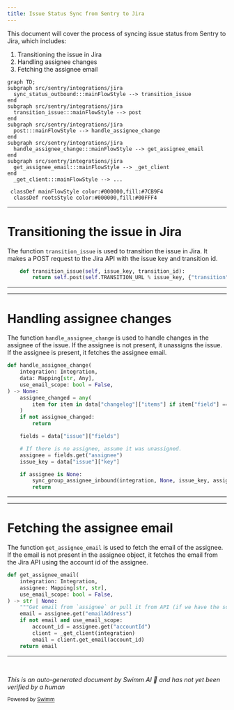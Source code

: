 ```yaml
---
title: Issue Status Sync from Sentry to Jira
---
```

This document will cover the process of syncing issue status from Sentry to Jira, which includes:

1. Transitioning the issue in Jira
2. Handling assignee changes
3. Fetching the assignee email

```mermaid
graph TD;
subgraph src/sentry/integrations/jira
  sync_status_outbound:::mainFlowStyle --> transition_issue
end
subgraph src/sentry/integrations/jira
  transition_issue:::mainFlowStyle --> post
end
subgraph src/sentry/integrations/jira
  post:::mainFlowStyle --> handle_assignee_change
end
subgraph src/sentry/integrations/jira
  handle_assignee_change:::mainFlowStyle --> get_assignee_email
end
subgraph src/sentry/integrations/jira
  get_assignee_email:::mainFlowStyle --> _get_client
end
  _get_client:::mainFlowStyle --> ...

 classDef mainFlowStyle color:#000000,fill:#7CB9F4
  classDef rootsStyle color:#000000,fill:#00FFF4
```

<SwmSnippet path="/src/sentry/integrations/jira/client.py" line="229">

---

# Transitioning the issue in Jira

The function `transition_issue` is used to transition the issue in Jira. It makes a POST request to the Jira API with the issue key and transition id.

```python
    def transition_issue(self, issue_key, transition_id):
        return self.post(self.TRANSITION_URL % issue_key, {"transition": {"id": transition_id}})
```

---

</SwmSnippet>

<SwmSnippet path="/src/sentry/integrations/jira/utils/api.py" line="48">

---

# Handling assignee changes

The function `handle_assignee_change` is used to handle changes in the assignee of the issue. If the assignee is not present, it unassigns the issue. If the assignee is present, it fetches the assignee email.

```python
def handle_assignee_change(
    integration: Integration,
    data: Mapping[str, Any],
    use_email_scope: bool = False,
) -> None:
    assignee_changed = any(
        item for item in data["changelog"]["items"] if item["field"] == "assignee"
    )
    if not assignee_changed:
        return

    fields = data["issue"]["fields"]

    # If there is no assignee, assume it was unassigned.
    assignee = fields.get("assignee")
    issue_key = data["issue"]["key"]

    if assignee is None:
        sync_group_assignee_inbound(integration, None, issue_key, assign=False)
        return

```

---

</SwmSnippet>

<SwmSnippet path="/src/sentry/integrations/jira/utils/api.py" line="34">

---

# Fetching the assignee email

The function `get_assignee_email` is used to fetch the email of the assignee. If the email is not present in the assignee object, it fetches the email from the Jira API using the account id of the assignee.

```python
def get_assignee_email(
    integration: Integration,
    assignee: Mapping[str, str],
    use_email_scope: bool = False,
) -> str | None:
    """Get email from `assignee` or pull it from API (if we have the scope for it.)"""
    email = assignee.get("emailAddress")
    if not email and use_email_scope:
        account_id = assignee.get("accountId")
        client = _get_client(integration)
        email = client.get_email(account_id)
    return email
```

---

</SwmSnippet>

&nbsp;

*This is an auto-generated document by Swimm AI 🌊 and has not yet been verified by a human*

<SwmMeta version="3.0.0" repo-id="Z2l0aHViJTNBJTNBZGVtby1zZW50cnklM0ElM0Fzd2ltbWlv" repo-name="demo-sentry"><sup>Powered by [Swimm](/)</sup></SwmMeta>
